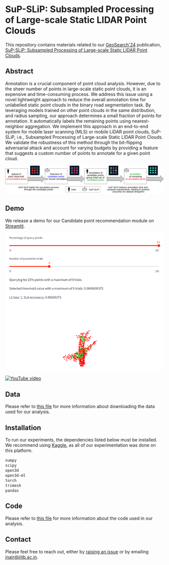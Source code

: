 # SuP-SLiP: Subsampled Processing of Large-scale Static LIDAR Point Clouds

This repository contains materials related to our [GeoSearch'24](https://geosearch-workshop.github.io/geosearch2024/) publication, [SuP-SLiP: Subsampled Processing of Large-scale Static LIDAR Point Clouds](https://dl.acm.org/doi/10.1145/3681769.3698585).  

## Abstract
Annotation is a crucial component of point cloud analysis. However, due to the sheer number of points in large-scale static point clouds, it is an expensive and time-consuming process. We address this issue using a novel lightweight approach to reduce the overall annotation time for unlabelled static point clouds in the binary road segmentation task. By leveraging models trained on other point clouds in the same distribution, and radius sampling, our approach determines a small fraction of points for annotation. It automatically labels the remaining points using nearest-neighbor aggregation. We implement this approach in an end-to-end system for mobile laser scanning (MLS) or mobile LiDAR point clouds, SuP-SLiP, i.e., Subsampled Processing of Large-scale Static LIDAR Point Clouds. We validate the robustness of this method through the bit-flipping adversarial attack and account for varying budgets by providing a feature that suggests a custom number of points to annotate for a given point cloud.



![architecture diagram](./static/fig01.png)

## Demo
We release a demo for our Candidate point recommendation module on [Streamlit](https://sup-slpc-demo.streamlit.app/).

![demo screenshot](./static/demo_screenshot.png)

[![YouTube video](http://i.ytimg.com/vi/KVzLXlt8IgA/hqdefault.jpg)](https://www.youtube.com/watch?v=KVzLXlt8IgA)

## Data
Please refer to [this file](./data/README.md) for more information about downloading the data used for our analysis.

## Installation
To run our experiments, the dependencies listed below must be installed. We recommend using [Kaggle](https://www.kaggle.com/), as all of our experimentation was done on this platform.

```
numpy
scipy
open3d
open3d-ml
torch
trimesh
pandas
```

## Code
Please refer to [this file](./code/README.md) for more information about the code used in our analysis. 


## Contact
Please feel free to reach out, either by [raising an issue](https://github.com/GVCL/SuP-SLiP/issues) or by emailing [jnair@iiitb.ac.in](mailto:jnair@iiitb.ac.in).